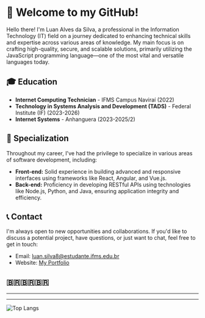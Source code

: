 # 👋 Welcome to my GitHub!

Hello there! I'm Luan Alves da Silva, a professional in the Information Technology (IT) field on a journey dedicated to enhancing technical skills and expertise across various areas of knowledge. My main focus is on crafting high-quality, secure, and scalable solutions, primarily utilizing the JavaScript programming language—one of the most vital and versatile languages today.

## 🎓 Education

- **Internet Computing Technician** - IFMS Campus Naviraí (2022)
- **Technology in Systems Analysis and Development (TADS)** - Federal Institute (IF) (2023-2026)
- **Internet Systems** - Anhanguera (2023-2025/2)

## 🚀 Specialization

Throughout my career, I've had the privilege to specialize in various areas of software development, including:

- **Front-end:** Solid experience in building advanced and responsive interfaces using frameworks like React, Angular, and Vue.js.
- **Back-end:** Proficiency in developing RESTful APIs using technologies like Node.js, Python, and Java, ensuring application integrity and efficiency.

## 📞 Contact

I'm always open to new opportunities and collaborations. If you'd like to discuss a potential project, have questions, or just want to chat, feel free to get in touch:

- Email: luan.silva8@estudante.ifms.edu.br
- Website: [My Portfolio](https://curriculovirtual.vercel.app/)

## 🇧🇷🇧🇷🇧🇷

<hr/>

---

![Top Langs](https://github-readme-stats.vercel.app/api/top-langs/?username=Luan16p&hide_progress=true)
